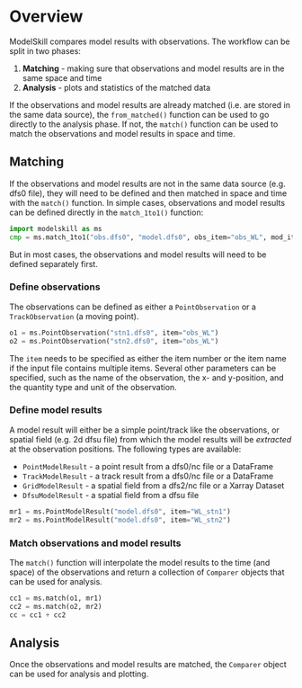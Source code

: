 # Overview

ModelSkill compares model results with observations. The workflow can be split in two phases:

1. **Matching** - making sure that observations and model results are in the same space and time
2. **Analysis** - plots and statistics of the matched data

If the observations and model results are already matched (i.e. are stored in the same data source), 
the `from_matched()` function can be used to go directly to the analysis phase. 
If not, the `match()` function can be used to match the observations and model results in space and time.


## Matching

If the observations and model results are not in the same data source (e.g. dfs0 file), 
they will need to be defined and then matched in space and time with the `match()` function. 
In simple cases, observations and model results can be defined directly in the `match_1to1()` function: 

```python
import modelskill as ms
cmp = ms.match_1to1("obs.dfs0", "model.dfs0", obs_item="obs_WL", mod_item="WL")
```

But in most cases, the observations and model results will need to be defined separately first.


### Define observations

The observations can be defined as either a `PointObservation` or a `TrackObservation` (a moving point). 

```python
o1 = ms.PointObservation("stn1.dfs0", item="obs_WL")
o2 = ms.PointObservation("stn2.dfs0", item="obs_WL")
```

The `item` needs to be specified as either the item number or the item name if the input file contains multiple items. Several other parameters can be specified, such as the name of the observation, the x- and y-position, and the quantity type and unit of the observation. 


### Define model results

A model result will either be a simple point/track like the observations, or spatial field (e.g. 2d dfsu file) from which the model results will be *extracted* at the observation positions. The following types are available:

* `PointModelResult` - a point result from a dfs0/nc file or a DataFrame
* `TrackModelResult` - a track result from a dfs0/nc file or a DataFrame
* `GridModelResult` - a spatial field from a dfs2/nc file or a Xarray Dataset
* `DfsuModelResult` - a spatial field from a dfsu file

```python
mr1 = ms.PointModelResult("model.dfs0", item="WL_stn1")
mr2 = ms.PointModelResult("model.dfs0", item="WL_stn2")
```

### Match observations and model results

The `match()` function will interpolate the model results to the time (and space) of the observations and return a collection of `Comparer` objects that can be used for analysis. 

```python
cc1 = ms.match(o1, mr1)
cc2 = ms.match(o2, mr2)
cc = cc1 + cc2
```


## Analysis

Once the observations and model results are matched, the `Comparer` object can be used for analysis and plotting. 

